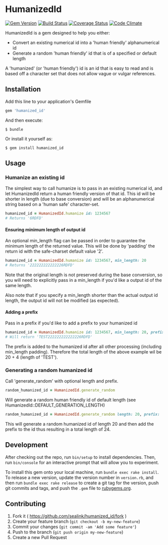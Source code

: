 # HumanizedId

[![Gem Version](https://badge.fury.io/rb/humanized_id.svg)](https://badge.fury.io/rb/humanized_id)
[![Build Status](https://travis-ci.org/sealink/humanized_id.svg?branch=master)](https://travis-ci.org/sealink/humanized_id)
[![Coverage Status](https://coveralls.io/repos/github/sealink/humanized_id/badge.svg?branch=master)](https://coveralls.io/github/sealink/humanized_id?branch=master)
[![Code Climate](https://codeclimate.com/github/sealink/humanized_id/badges/gpa.svg)](https://codeclimate.com/github/sealink/humanized_id)

HumanizedId is a gem designed to help you either:
 - Convert an existing numerical id into a 'human friendly' alphanumerical id
 - Generate a random 'human friendly' id that is of a specified or default length

A 'humanized' (or 'human friendly') id is an id that is easy to read and is based
off a character set that does not allow vague or vulgar references.

## Installation

Add this line to your application's Gemfile

```ruby
gem 'humanized_id'
```

And then execute:

    $ bundle

Or install it yourself as:

    $ gem install humanized_id

## Usage

### Humanize an existing id

The simplest way to call humanize is to pass in an existing numerical id, and let HumanizedId return a human friendly version of that id. This id will be shorter in length (due to base conversion) and will be an alphanumerical string based on a 'human safe' character-set.

```ruby
humanized_id = HumanizedId.humanize id: 1234567
# Returns '6RDFD'
```

#### Ensuring minimum length of output id

An optional min_length flag can be passed in order to guarantee the minimum length of the returned value. This will be done by 'padding' the return id with the safe-charset default value '2'.

```ruby
humanized_id = HumanizedId.humanize id: 1234567, min_length: 20
# Returns '222222222222226RDFD'
```

Note that the original length is not preserved during the base conversion, so you will need to explicitly pass in a min_length if you'd like a output id of the same length.

Also note that if you specify a min_length shorter than the actual output id length, the output id will not be modified (as expected).

#### Adding a prefix

Pass in a prefix if you'd like to add a prefix to your humanized id

```ruby
humanized_id = HumanizedId.humanize id: 1234567, min_length: 20, prefix: 'TEST'
# Will return 'TEST222222222222226RDFD'
```

The prefix is added to the humanized id after all other processing (including min_length padding). Therefore the total length of the above example wil be 20 + 4 (length of 'TEST').

### Generating a random humanized id

Call 'generate_random' with optional length and prefix.

```ruby
random_humanized_id = HumanizedId.generate_random
```

Will generate a random human friendly id of default length (see HumanizedId::DEFAULT_GENERATION_LENGTH)

```ruby
random_humanized_id = HumanizedId.generate_random length: 20, prefix: 'TEST'
```

This will generate a random humanized id of length 20 and then add the prefix to the id thus resulting in a total length of 24.

## Development

After checking out the repo, run `bin/setup` to install dependencies. Then, run `bin/console` for an interactive prompt that will allow you to experiment.

To install this gem onto your local machine, run `bundle exec rake install`. To release a new version, update the version number in `version.rb`, and then run `bundle exec rake release` to create a git tag for the version, push git commits and tags, and push the `.gem` file to [rubygems.org](https://rubygems.org).

## Contributing

1. Fork it ( https://github.com/sealink/humanized_id/fork )
2. Create your feature branch (`git checkout -b my-new-feature`)
3. Commit your changes (`git commit -am 'Add some feature'`)
4. Push to the branch (`git push origin my-new-feature`)
5. Create a new Pull Request
